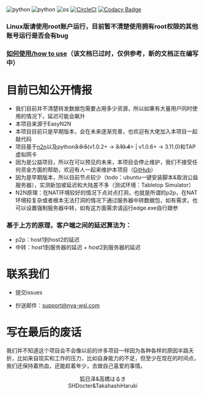 

![python](https://img.shields.io/badge/Version-1.0.8-cyan) ![python](https://img.shields.io/badge/Python-3.11.0-blue) ![os](https://img.shields.io/badge/OS-Windows-orange) [![CircleCI](https://dl.circleci.com/status-badge/img/gh/Nya-WSL/N2N-Client-py/tree/main.svg?style=svg)](https://dl.circleci.com/status-badge/redirect/gh/Nya-WSL/N2N-Client-py/tree/main) [![Codacy Badge](https://app.codacy.com/project/badge/Grade/2c57ea2ee77f4860a02479f27d76def0)](https://www.codacy.com/gh/Nya-WSL/N2N-Client-py/dashboard?utm_source=github.com&amp;utm_medium=referral&amp;utm_content=Nya-WSL/N2N-Client-py&amp;utm_campaign=Badge_Grade)

### Linux版请使用root账户运行，目前暂不清楚使用拥有root权限的其他账号运行是否会有bug

### [如何使用/how to use](./How-To-Use.md)（该文档已过时，仅供参考，新的文档正在编写中）



# 目前已知公开情报

* 我们目前并不清楚转发数据包需要占用多少资源，所以如果有大量用户同时使用的情况下，延迟可能会飙升
* 本项目来源于EasyN2N
* 本项目目前只是早期版本，会在未来逐渐完善，也欢迎有大佬加入本项目一起敲代码
* 项目基于[n2n](https://github.com/ntop/n2n)以及python<s>3.9.5</s>(v1.0.2+ -> <s>3.10.4</s>> | v1.0.6+ -> 3.11.0)和TAP虚拟网卡
* 因为是公益项目，所以在可以预见的未来，本项目会停止维护，我们不接受任何资金方面的帮助，欢迎有人一起来维护本项目（[GitHub](https://github.com/Nya-WSL/N2N-Client-py)）
* 因为是早期版本，所以目前节点较少（todo：ubuntu一键安装脚本&取消公益服务器），实测新加坡延迟和大陆差不多（测试环境：Tabletop Simulator）
* N2N原理：在NAT环境较好的情况下点对点打洞，也就是所谓的p2p，在NAT环境较复杂或者根本无法打洞的情况下通过服务器中转数据包，如有需求，也可以设置强制服务器中转，如有这方面需求请运行edge.exe自行跟参
### 基于上方的原理，客户端之间的延迟算法为：
* p2p：host1到host2的延迟
* 中转：host1到服务器的延迟 + host2到服务器的延迟

# 联系我们

- 提交issues

- 抄送邮件：support@nya-wsl.com

# 写在最后的废话

我们并不知道这个项目会不会像以前的许多项目一样因为各种各样的原因半路夭折，比如来自现实和工作的压力，比如自身能力的不足，但至少在现在的时间点，我们还保持着热血，还能趁着年少，去做自己喜爱的事情。





<center>狐日泽&高橋はるき</center>

<center>SHDocter&TakahashiHaruki</center>

